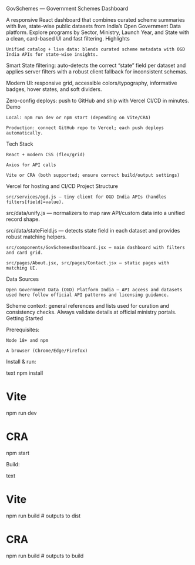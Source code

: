 
GovSchemes — Government Schemes Dashboard

A responsive React dashboard that combines curated scheme summaries with live, state-wise public datasets from India’s Open Government Data platform. Explore programs by Sector, Ministry, Launch Year, and State with a clean, card-based UI and fast filtering.
Highlights

    Unified catalog + live data: blends curated scheme metadata with OGD India APIs for state-wise insights.

Smart State filtering: auto-detects the correct “state” field per dataset and applies server filters with a robust client fallback for inconsistent schemas.

Modern UI: responsive grid, accessible colors/typography, informative badges, hover states, and soft dividers.

Zero-config deploys: push to GitHub and ship with Vercel CI/CD in minutes.
Demo

    Local: npm run dev or npm start (depending on Vite/CRA)

    Production: connect GitHub repo to Vercel; each push deploys automatically.

Tech Stack

    React + modern CSS (flex/grid)

    Axios for API calls

    Vite or CRA (both supported; ensure correct build/output settings)

Vercel for hosting and CI/CD
Project Structure

    src/services/ogd.js — tiny client for OGD India APIs (handles filters[field]=value).

src/data/unify.js — normalizers to map raw API/custom data into a unified record shape.

src/data/stateField.js — detects state field in each dataset and provides robust matching helpers.

    src/components/GovSchemesDashboard.jsx — main dashboard with filters and card grid.

    src/pages/About.jsx, src/pages/Contact.jsx — static pages with matching UI.

Data Sources

    Open Government Data (OGD) Platform India — API access and datasets used here follow official API patterns and licensing guidance.

Scheme context: general references and lists used for curation and consistency checks. Always validate details at official ministry portals.
Getting Started

Prerequisites:

    Node 18+ and npm

    A browser (Chrome/Edge/Firefox)

Install & run:

text
npm install
# Vite
npm run dev
# CRA
npm start

Build:

text
# Vite
npm run build  # outputs to dist
# CRA
npm run build  # outputs to build
